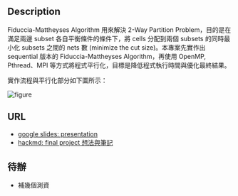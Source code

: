 ## Description
Fiduccia-Mattheyses Algorithm 用來解決 2-Way Partition Problem，目的是在滿足兩邊 subset 各自平衡條件的條件下，將 cells 分配到兩個 subsets 的同時最小化 subsets 之間的 nets 數 (minimize the cut size)。本專案先實作出 sequential 版本的 Fiduccia-Mattheyses Algorithm，再使用 OpenMP, Pthread、MPI 等方式將程式平行化，目標是降低程式執行時間與優化最終結果。

實作流程與平行化部分如下圖所示：

![figure](https://hackmd.io/_uploads/H1Z1sqvFp.png)
## URL
- [google slides: presentation](https://docs.google.com/presentation/d/149GhUorqxLvylHjvkFctsATc2HO3H4iDoY7Bdx6wEic/edit?usp=sharing)
- [hackmd: final project 想法與筆記](https://hackmd.io/@u_46AznXS7-aLzZ7_uD4WQ/SJZjPjwF6)
## 待辦
- 補幾個測資